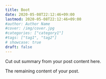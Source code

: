 ```yaml
---
title: Boot
date: 2020-05-08T22:12:46+09:00
lastmod: 2020-05-08T22:12:46+09:00
#author: Author Name
#cover: /img/cover.jpg
#categories: ["category1"]
#tags: ["tag1", "tag2"]
# showcase: true
draft: false
---
```


Cut out summary from your post content here.

<!--more-->

The remaining content of your post.
